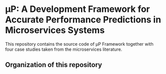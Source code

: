 # μP: A Development Framework for Accurate Performance Predictions in Microservices Systems

This repository contains the source code of μP Framework together with four case studies taken from the microservices literature.

## Organization of this repository
